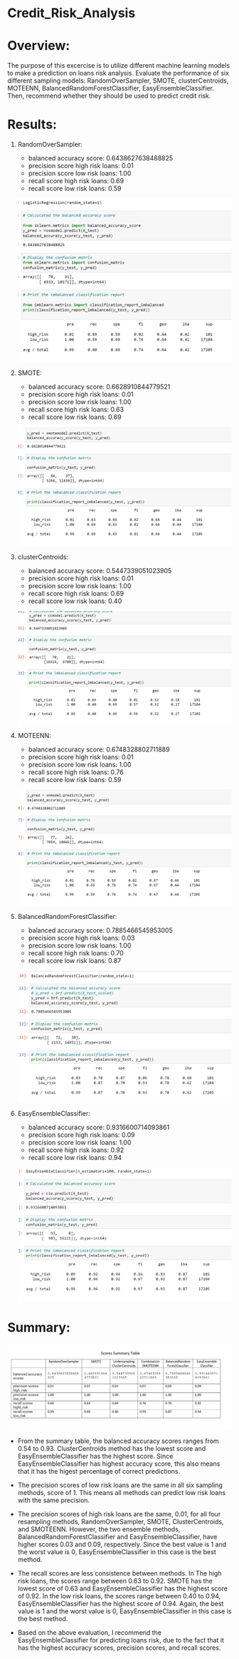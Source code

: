 # Credit_Risk_Analysis

# Overview:

The purpose of this excercise is to utilize different machine learning models to make a prediction on loans risk analysis. Evaluate the performance of six different sampling models: RandomOverSampler, SMOTE, clusterCentroids, MOTEENN, BalancedRandomForestClassifier, EasyEnsembleClassifier. Then, recommend whether they should be used to predict credit risk.

# Results: 
 
 1. RandomOverSampler:
  
      - balanced accuracy score: 0.6438627638488825
      - precision score high risk loans: 0.01
      - precision score low risk loans: 1.00
      - recall score high risk loans: 0.69
      - recall score low risk loans: 0.59
  
     ![random_os.png](images/random_os.png)

  2. SMOTE:  
  
      - balanced accuracy score: 0.6628910844779521
      - precision score high risk loans: 0.01
      - precision score low risk loans: 1.00
      - recall score high risk loans: 0.63
      - recall score low risk loans: 0.69
   
     ![smote.png](images/smote.png)

  3. clusterCentroids: 
  
      - balanced accuracy score: 0.5447339051023905
      - precision score high risk loans: 0.01
      - precision score low risk loans: 1.00
      - recall score high risk loans: 0.69
      - recall score low risk loans: 0.40
   
     ![cluster.png](images/cluster.png)

  4. MOTEENN:
  
      - balanced accuracy score: 0.6748328802711889
      - precision score high risk loans: 0.01
      - precision score low risk loans: 1.00
      - recall score high risk loans: 0.76
      - recall score low risk loans: 0.59

      ![smoteenn.png](images/smoteenn.png)

  5. BalancedRandomForestClassifier:
  
      - balanced accuracy score: 0.7885466545953005
      - precision score high risk loans: 0.03
      - precision score low risk loans: 1.00
      - recall score high risk loans: 0.70
      - recall score low risk loans: 0.87

     ![balance_rf.png](images/balance_rf.png)
   
  6. EasyEnsembleClassifier:
  
      - balanced accuracy score: 0.9316600714093861
      - precision score high risk loans: 0.09
      - precision score low risk loans: 1.00
      - recall score high risk loans: 0.92
      - recall score low risk loans: 0.94
      
      ![easy_ensemble.png](images/easy_ensemble.png)
  
# Summary: 

![scores_table.png](images/scores_table.png)
    
  - From the summary table, the balanced accuracy scores ranges from 0.54 to 0.93.  ClusterCentroids method has the lowest score and EasyEnsembleClassifier has the highest score.  Since EasyEnsembleClassifier has highest accuracy score, this also means that it has the higest percentage of correct predictions. 
  
  - The precision scores of low risk loans are the same in all six sampling methods, score of 1.  This means all methods can predict low risk loans with the same precision.
  
  - The precision scores of high risk loans are the same, 0.01, for all four resampling methods, RandomOverSampler, SMOTE, ClusterCentroids, and SMOTEENN.  However, the two ensemble methods, BalancedRandomForestClassifier and EasyEnsembleClassifier, have higher scores 0.03 and 0.09, respectively.  Since the best value is 1 and the worst value is 0, EasyEnsembleClassifier in this case is the best method.
  
  - The recall scores are less consistence between methods.  In The high risk loans, the scores range between 0.63 to 0.92.  SMOTE has the lowest score of 0.63 and EasyEnsembleClassifier has the highest score of 0.92.  In the low risk loans, the scores range between 0.40 to 0.94, EasyEnsembleClassifier has the highest score of 0.94. Again, the best value is 1 and the worst value is 0, EasyEnsembleClassifier in this case is the best method.
   
   - Based on the above evaluation, I recommend the EasyEnsembleClassifier for predicting loans risk, due to the fact that it has the highest accuracy scores, precision scores, and recall scores.
